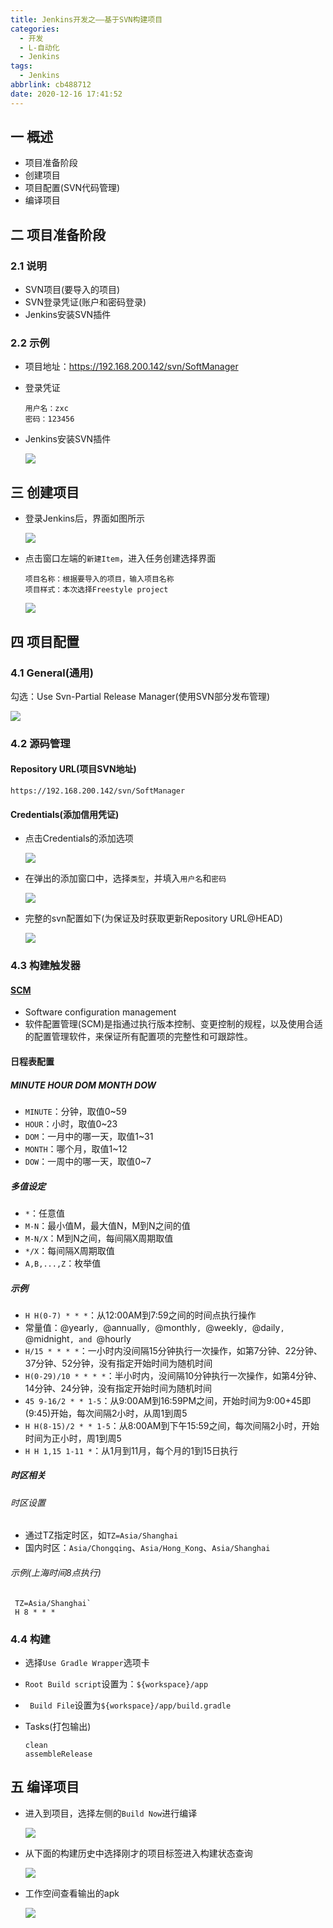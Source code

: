 ```yaml
---
title: Jenkins开发之——基于SVN构建项目
categories:
  - 开发
  - L-自动化
  - Jenkins
tags:
  - Jenkins
abbrlink: cb488712
date: 2020-12-16 17:41:52
---
```

## 一 概述

* 项目准备阶段
* 创建项目
* 项目配置(SVN代码管理)
* 编译项目

<!--more-->

## 二 项目准备阶段

### 2.1 说明

* SVN项目(要导入的项目)
* SVN登录凭证(账户和密码登录)
* Jenkins安装SVN插件

### 2.2 示例

* 项目地址：https://192.168.200.142/svn/SoftManager

* 登录凭证

  ```
  用户名：zxc
  密码：123456
  ```
  
* Jenkins安装SVN插件

  ![][1]
## 三 创建项目

* 登录Jenkins后，界面如图所示

  ![][2]
  
* 点击窗口左端的`新建Item`，进入任务创建选择界面

  ```
  项目名称：根据要导入的项目，输入项目名称
  项目样式：本次选择Freestyle project
  ```
  
  ![][3]

## 四 项目配置

### 4.1 General(通用)

勾选：Use Svn-Partial Release Manager(使用SVN部分发布管理)

![][4]

### 4.2 源码管理

#### Repository URL(项目SVN地址)

```
https://192.168.200.142/svn/SoftManager
```

#### Credentials(添加信用凭证)

* 点击Credentials的添加选项

  ![][5]
  
* 在弹出的添加窗口中，选择`类型`，并填入`用户名`和`密码`

  ![][6]
  
* 完整的svn配置如下(为保证及时获取更新Repository URL@HEAD)

  ![][7]
### 4.3 构建触发器

#### [SCM][21]

* Software configuration management 
* 软件配置管理(SCM)是指通过执行版本控制、变更控制的规程，以及使用合适的配置管理软件，来保证所有配置项的完整性和可跟踪性。

#### 日程表配置

##### MINUTE HOUR DOM MONTH DOW

* `MINUTE`：分钟，取值0~59
* `HOUR`：小时，取值0~23
* `DOM`：一月中的哪一天，取值1~31
* `MONTH`：哪个月，取值1~12
* `DOW`：一周中的哪一天，取值0~7

##### 多值设定

* `*`：任意值
* `M-N`：最小值M，最大值N，M到N之间的值
* `M-N/X`：M到N之间，每间隔X周期取值
* `*/X`：每间隔X周期取值
* `A,B,...,Z`：枚举值

##### 示例

* `H H(0-7) * * *`：从12:00AM到7:59之间的时间点执行操作
* 常量值：@yearly`, `@annually`, `@monthly`, `@weekly`, `@daily`, `@midnight`, and `@hourly
* `H/15 * * * *`：一小时内没间隔15分钟执行一次操作，如第7分钟、22分钟、37分钟、52分钟，没有指定开始时间为随机时间
* `H(0-29)/10 * * * *`：半小时内，没间隔10分钟执行一次操作，如第4分钟、14分钟、24分钟，没有指定开始时间为随机时间
* `45 9-16/2 * * 1-5`：从9:00AM到16:59PM之间，开始时间为9:00+45即(9:45)开始，每次间隔2小时，从周1到周5
* `H H(8-15)/2 * * 1-5`：从8:00AM到下午15:59之间，每次间隔2小时，开始时间为正小时，周1到周5
* `H H 1,15 1-11 *`：从1月到11月，每个月的1到15日执行

##### 时区相关
###### 时区设置

* 通过TZ指定时区，如`TZ=Asia/Shanghai`
* 国内时区：`Asia/Chongqing`、`Asia/Hong_Kong`、`Asia/Shanghai`

###### 示例(上海时间8点执行)

```
 TZ=Asia/Shanghai`
 H 8 * * *
```

### 4.4 构建

* 选择`Use Gradle Wrapper`选项卡

* `Root Build script`设置为：`${workspace}/app`

* ` Build File`设置为`${workspace}/app/build.gradle`

* Tasks(打包输出)

  ```
  clean
  assembleRelease
  ```

## 五 编译项目

* 进入到项目，选择左侧的`Build Now`进行编译

  ![][8]
  
* 从下面的构建历史中选择刚才的项目标签进入构建状态查询

  ![][9]
  
* 工作空间查看输出的apk

  ![][10]


[1]:https://cdn.jsdelivr.net/gh/PGzxc/CDN/blog-jenkins/jenkins-svn-plugin-svn-install.png
[2]:https://cdn.jsdelivr.net/gh/PGzxc/CDN/blog-jenkins/jenkins-svn-login-main-board.png
[3]:https://cdn.jsdelivr.net/gh/PGzxc/CDN/blog-jenkins/jenkins-svn-create-freestyle-project.png
[4]:https://cdn.jsdelivr.net/gh/PGzxc/CDN/blog-jenkins/jenkins-svn-general-select.png
[5]:https://cdn.jsdelivr.net/gh/PGzxc/CDN/blog-jenkins/jenkins-svn-credentials-add.png
[6]:https://cdn.jsdelivr.net/gh/PGzxc/CDN/blog-jenkins/jenkins-svn-credentials-username-password.png
[7]:https://cdn.jsdelivr.net/gh/PGzxc/CDN/blog-jenkins/jenkins-svn-source-subversion-config.png
[8]:https://cdn.jsdelivr.net/gh/PGzxc/CDN/blog-jenkins/jenkins-project-build-now.png
[9]:https://cdn.jsdelivr.net/gh/PGzxc/CDN/blog-jenkins/jenkins-build-tag-view.png
[10]:https://cdn.jsdelivr.net/gh/PGzxc/CDN/blog-jenkins/jenkins-build-output-apk.png




[21]:https://baike.baidu.com/item/scm/2039966?fr=aladdin